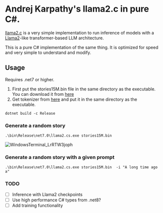 # Andrej Karpathy's llama2.c in pure C#.
[llama2.c](https://github.com/karpathy/llama2.c) is a very simple implementation
to run inference of models with a [Llama2](https://arxiv.org/pdf/2302.13971.pdf)-like transformer-based LLM architecture.  

This is a pure C# implementation of the same thing. It is optimized for speed and very simple to understand and modify.


## Usage

Requires .net7 or higher.

1. First put the stories15M.bin file in the same directory as the executable. You can download it from [here](https://huggingface.co/karpathy/tinyllamas/resolve/main/stories15M.bin)
2. Get tokenizer from [here](https://github.com/karpathy/llama2.c/blob/master/tokenizer.bin) and put it in the same directory as the executable.
```
dotnet build -c Release
```

### Generate a random story
```
.\bin\Release\net7.0\llama2.cs.exe stories15M.bin
```
![WindowsTerminal_LrRTW3joph](https://github.com/trrahul/llama2.cs/assets/7353840/3b469a99-b83a-43f1-b07d-227da7b9ebe0)


### Generate a random story with a given prompt
```
.\bin\Release\net7.0\llama2.cs.exe stories15M.bin  -i "A long time ago a"
```

### TODO
 - [ ] Inference with Llama2 checkpoints
 - [ ] Use high performance C# types from .net8?
 - [ ] Add training functionality
